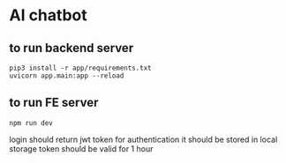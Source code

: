 # AI chatbot
## to run backend server 

```
pip3 install -r app/requirements.txt
uvicorn app.main:app --reload
```
## to run FE server 

```
npm run dev
```
login should return jwt token for authentication it should be stored in local storage 
token should be valid for 1 hour

